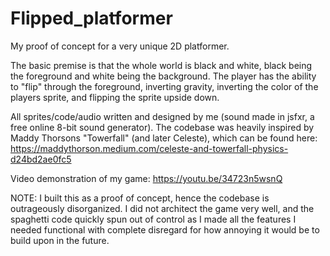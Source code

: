 # Flipped_platformer
My proof of concept for a very unique 2D platformer.

The basic premise is that the whole world is black and white, black being the foreground and white being the background. The player has the ability to "flip" through the foreground, inverting gravity, inverting the color of the players sprite, and flipping the sprite upside down.

All sprites/code/audio written and designed by me (sound made in jsfxr, a free online 8-bit sound generator). The codebase was heavily inspired by Maddy Thorsons "Towerfall" (and later Celeste), which can be found here: https://maddythorson.medium.com/celeste-and-towerfall-physics-d24bd2ae0fc5

Video demonstration of my game: https://youtu.be/34723n5wsnQ



NOTE: I built this as a proof of concept, hence the codebase is outrageously disorganized. I did not architect the game very well, and the spaghetti code quickly spun out of control as I made all the features I needed functional with complete disregard for how annoying it would be to build upon in the future.
